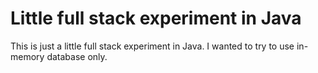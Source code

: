 # Little full stack experiment in Java

This is just a little full stack experiment in Java. I wanted to try to use in-memory database only.
